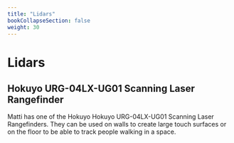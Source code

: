 ```yaml
---
title: "Lidars"
bookCollapseSection: false
weight: 30
---   
```


# Lidars

## Hokuyo URG-04LX-UG01 Scanning Laser Rangefinder

Matti has one of the Hokuyo Hokuyo URG-04LX-UG01 Scanning Laser Rangefinders. They can be used on walls to create large touch surfaces or on the floor to be able to track people walking in a space.